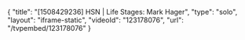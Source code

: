 {
    "title": "[1508429236] HSN | Life Stages: Mark Hager",
    "type": "solo",
    "layout": "iframe-static",
    "videoId": "123178076",
    "url": "\/tvpembed\/123178076"
}